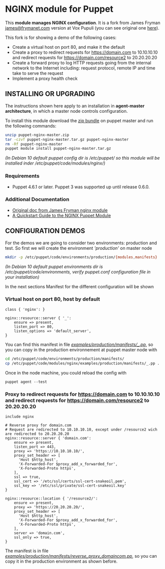 # NGINX module for Puppet

This **module manages NGINX configuration**. It is a fork from James Fryman <james@frymanet.com> version at Vox Pupuli (you can see original one [here](https://github.com/voxpupuli/puppet-nginx)).

This fork is for showing a demo of the following cases:
* Create a virtual host on port 80, and make it the default
* Create a proxy to redirect requests for https://domain.com to 10.10.10.10 and redirect requests for https://domain.com/resource2 to 20.20.20.20
* Create a forward proxy to log HTTP requests going from the internal network to the Internet including: request protocol, remote IP and time take to serve the request
* Implement a proxy health check


## INSTALLING OR UPGRADING

The instructions shown here apply to an installation in **agent-master architecture**, in which a master node controls configuration.

To install this module download the [zip bundle](https://github.com/Ciges/puppet-nginx/archive/master.zip) on puppet master and run the following commands:

```bash
unzip puppet-nginx-master.zip
tar -czvf puppet-nginx-master.tar.gz puppet-nginx-master
rm -Rf puppet-nginx-master
puppet module install puppet-nginx-master.tar.gz
```

*(In Debian 10 default puppet config dir is /etc/puppet/ so this module will be installed inder /etc/puppet/code/modules/nginx/)*

### Requirements

* Puppet 4.6.1 or later.  Puppet 3 was supported up until release 0.6.0.

### Additional Documentation

* [Original doc from James Fryman nginx module](https://github.com/Ciges/puppet-nginx/blob/master/README_voxpopuli.md)
* [A Quickstart Guide to the NGINX Puppet Module](https://github.com/Ciges/puppet-nginx/blob/master/docs/quickstart.md)

## CONFIGURATION DEMOS

For the demos we are going to consider two environments: production and test. So first we will create the environment *'production'* on master node

```bash
mkdir -p /etc/puppet/code/environments/production/{modules,manifests}
```

*(In Debian 10 default puppet environments dir is /etc/puppet/code/environments, verify puppet.conf configuration file in your installation)*

In the next sections Manifest for the different configuration will be shown

### Virtual host on port 80, host by default

```puppet
class { 'nginx': }

nginx::resource::server { '_':
    ensure => present, 
    listen_port => 80,
    listen_options => 'default_server',
}
```

You can find this manifest in file [*examples/production/manifests/_.pp*](https://github.com/Ciges/puppet-nginx/blob/master/examples/production/manifests/_.pp), so you can copy in the production environnement at puppet master node with

```bash
cd /etc/puppet/code/environments/production/manifests/
cp /etc/puppet/code/modules/nginx/examples/production/manifests/_.pp .
```

Once in the node machine, you could reload the config with

````
puppet agent --test
````

### Proxy to redirect requests for https://domain.com to 10.10.10.10 and redirect requests for https://domain.com/resource2 to 20.20.20.20

````puppet
include nginx

# Reverse proxy for domain.com
# Request are redirected to 10.10.10.10, except under /resource2 wich are redirected to 20.20.20.20
nginx::resource::server { 'domain.com':
    ensure => present,
    listen_port => 443,
    proxy => 'https://10.10.10.10/',
    proxy_set_header => [ 
      'Host $http_host',
      'X-Forwarded-For $proxy_add_x_forwarded_for',
      'X-Forwarded-Proto https',
    ],
    ssl => true,
    ssl_cert => '/etc/ssl/certs/ssl-cert-snakeoil.pem',
    ssl_key => '/etc/ssl/private/ssl-cert-snakeoil.key'
}

nginx::resource::location { '/resource2/':
    ensure => present,
    proxy => 'https://20.20.20.20/',
    proxy_set_header => [ 
      'Host $http_host',
      'X-Forwarded-For $proxy_add_x_forwarded_for',
      'X-Forwarded-Proto https',
    ],
    server => 'domain.com',
    ssl_only => true,
}
````

The manifest is in file [*examples/production/manifests/reverse_proxy_domaincom.pp*](https://github.com/Ciges/puppet-nginx/blob/master/examples/production/manifests/reverse_proxy_domaincom.pp), so you can copy it in the production environment as shown before.
